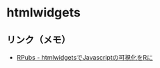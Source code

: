 # htmlwidgets

## リンク（メモ）

* [RPubs - htmlwidgetsでJavascriptの可視化をRに](https://rpubs.com/yutannihilation/how-to-use-htmlwidgets)

